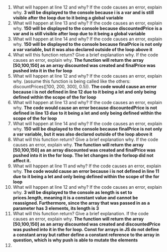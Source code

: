 1. What will happen at line 12 and why? If the code causes an error, explain why. 
**3 will be displayed to the console because i is a var and is still visible after the loop due to it being a global variable** 
2. What will happen at line 13 and why? If the code causes an error, explain why. 
**150 will be displayed to the console because discountedPrice is a var and is still visible after loop due to it being a global variable**
3. What will happen at line 14 and why? If the code causes an error, explain why. 
**150 will be displayed to the console because finalPrice is not only a var variable, but it was also declared outside of the loop above it**
4. What will this function return? Give a brief explanation why. If the code causes an error, explain why.
**The function will return the array [50,100,150] as an array discounted was created and finalPrice was pushed into it in the for loop**
5. What will happen at line 12 and why?  If the code causes an error, explain why. (assume this function is being called like the others: discountPrices([100, 200, 300], 0.5)).
**The code would cause an error because i is not defined in line 12 due to it being a let and only being defined within the scope of the for loop**
6. What will happen at line 13 and why?  If the code causes an error, explain why.
**The code would cause an error because discountedPrice is not defined in line 13 due to it being a let and only being defined within the scope of the for loop**
7. What will happen at line 14 and why?  If the code causes an error, explain why.
**150 will be displayed to the console because finalPrice is not only a var variable, but it was also declared outside of the loop above it**
8. What will this function return? Give a brief explanation why. If the code causes an error, explain why.
**The function will return the array [50,100,150] as an array discounted was created and finalPrice was pushed into it in the for loop. The let changes in the forloop did not affect it.**
9. What will happen at line 11 and why? If the code causes an error, explain why.
**The code would cause an error because i is not defined in line 11 due to it being a let and only being defined within the scope of the for loop**
10. What will happen at line 12 and why? If the code causes an error, explain why.
**3 will be displayed to the console as length is set to prices.length, meaning it is a constant value and cannot be reassigned. Furthermore, since the array that was passed in as a parameter has 3 elements, its length is 3**
11. What will this function return? Give a brief explanation. If the code causes an error, explain why.
**The function will return the array [50,100,150] as an array discounted was created and discountedPrice was pushed into it in the for loop. Const for arrays in JS do not define a constant array but rather define a constant reference to the array in question, which is why push is able to mutate the elements**
12. 



